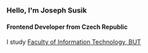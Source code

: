 ### Hello, I'm Joseph Susik
#### Frontend Developer from Czech Republic
I study [Faculty of Information Technology, BUT](https://www.fit.vut.cz/.en)


<!---
JosephSusik/JosephSusik is a ✨ special ✨ repository because its `README.md` (this file) appears on your GitHub profile.
You can click the Preview link to take a look at your changes.
--->
